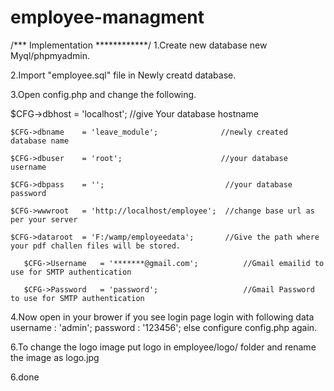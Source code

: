 employee-managment
==================
/*** Implementation ************/
1.Create new database new Myql/phpmyadmin.

2.Import "employee.sql" file in Newly creatd database.

3.Open config.php and change the following.

  $CFG->dbhost    = 'localhost';                //give Your database hostname

	$CFG->dbname    = 'leave_module';              //newly created database name

	$CFG->dbuser    = 'root';                      //your database username
      
	$CFG->dbpass    = '';                           //your database password

	$CFG->wwwroot   = 'http://localhost/employee';  //change base url as per your server

	$CFG->dataroot  = 'F:/wamp/employeedata';       //Give the path where your pdf challen files will be stored. 
        
       $CFG->Username   = '*******@gmail.com';          //Gmail emailid to use for SMTP authentication

       $CFG->Password   = 'password';                   //Gmail Password to use for SMTP authentication
    

4.Now open in your brower 
	if you see login page login with following data
		username : 'admin';
		password : '123456';
	else 
		configure config.php again.


6.To change the logo image put logo in employee/logo/ folder and rename the image as logo.jpg

6.done
